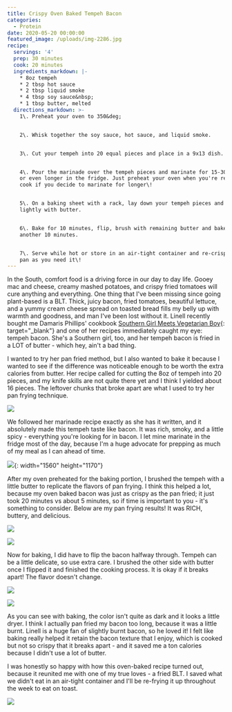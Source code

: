 ```yaml
---
title: Crispy Oven Baked Tempeh Bacon
categories:
  - Protein
date: 2020-05-20 00:00:00
featured_image: /uploads/img-2286.jpg
recipe:
  servings: '4'
  prep: 30 minutes
  cook: 20 minutes
  ingredients_markdown: |-
    * 8oz tempeh
    * 2 tbsp hot sauce
    * 2 tbsp liquid smoke
    * 4 tbsp soy sauce&nbsp;
    * 1 tbsp butter, melted
  directions_markdown: >-
    1\. Preheat your oven to 350&deg;


    2\. Whisk together the soy sauce, hot sauce, and liquid smoke.


    3\. Cut your tempeh into 20 equal pieces and place in a 9x13 dish.


    4\. Pour the marinade over the tempeh pieces and marinate for 15-30 minutes,
    or even longer in the fridge. Just preheat your oven when you're ready to
    cook if you decide to marinate for longer\!


    5\. On a baking sheet with a rack, lay down your tempeh pieces and brush
    lightly with butter.


    6\. Bake for 10 minutes, flip, brush with remaining butter and bake for
    another 10 minutes.


    7\. Serve while hot or store in an air-tight container and re-crisp in an
    pan as you need it\!
---
```


In the South, comfort food is a driving force in our day to day life. Gooey mac and cheese, creamy mashed potatoes, and crispy fried tomatoes will cure anything and everything. One thing that I've been missing since going plant-based is a BLT. Thick, juicy bacon, fried tomatoes, beautiful lettuce, and a yummy cream cheese spread on toasted bread fills my belly up with warmth and goodness, and man I've been lost without it. Linell recently bought me Damaris Phillips' cookbook [Southern Girl Meets Vegetarian Boy](https://www.amazon.com/Southern-Girl-Meets-Vegetarian-Boy/dp/1419726692/ref=sr_1_1?crid=3JGUFVN2MTEVS&amp;dchild=1&amp;keywords=southern+girl+meets+vegetarian+boy&amp;qid=1589990482&amp;sprefix=southern+girl+meets%2Caps%2C160&amp;sr=8-1){: target="_blank"}&nbsp;and one of her recipes immediately caught my eye: tempeh bacon. She's a Southern girl, too, and her tempeh bacon is fried in a LOT of butter - which hey, ain't a bad thing.

I wanted to try her pan fried method, but I also wanted to bake it because I wanted to see if the difference was noticeable enough to be worth the extra calories from butter. Her recipe called for cutting the 8oz of tempeh into 20 pieces, and my knife skills are not quite there yet and I think I yielded about 16 pieces. The leftover chunks that broke apart are what I used to try her pan frying technique.&nbsp;

![](/uploads/img-2255.JPG)

We followed her marinade recipe exactly as she has it written, and it absolutely made this tempeh taste like bacon. It was rich, smoky, and a little spicy - everything you're looking for in bacon. I let mine marinate in the fridge most of the day, because I'm a huge advocate for prepping as much of my meal as I can ahead of time.

![](/uploads/img-2264.jpg){: width="1560" height="1170"}

After my oven preheated for the baking portion, I brushed the tempeh with a little butter to replicate the flavors of pan frying. I think this helped a lot, because my oven baked bacon was just as crispy as the pan fried; it just took 20 minutes vs about 5 minutes, so if time is important to you - it's something to consider. Below are my pan frying results\! It was RICH, buttery, and delicious.

![](/uploads/img-2275.JPG)

![](/uploads/img-2277.jpg)

Now for baking, I did have to flip the bacon halfway through. Tempeh can be a little delicate, so use extra care. I brushed the other side with butter once I flipped it and finished the cooking process. It is okay if it breaks apart\! The flavor doesn't change.

![](/uploads/img-2269.jpg)

![](/uploads/img-2280.JPG)

As you can see with baking, the color isn't quite as dark and it looks a little dryer. I think I actually pan fried my bacon too long, because it was a little burnt. Linell is a huge fan of slightly burnt bacon, so he loved it\! I felt like baking really helped it retain the bacon texture that I enjoy, which is cooked but not so crispy that it breaks apart - and it saved me a ton calories because I didn't use a lot of butter.

I was honestly so happy with how this oven-baked recipe turned out, because it reunited me with one of my true loves - a fried BLT. I saved what we didn't eat in an air-tight container and I'll be re-frying it up throughout the week to eat on toast.&nbsp;

![](/uploads/img-2286.jpg)